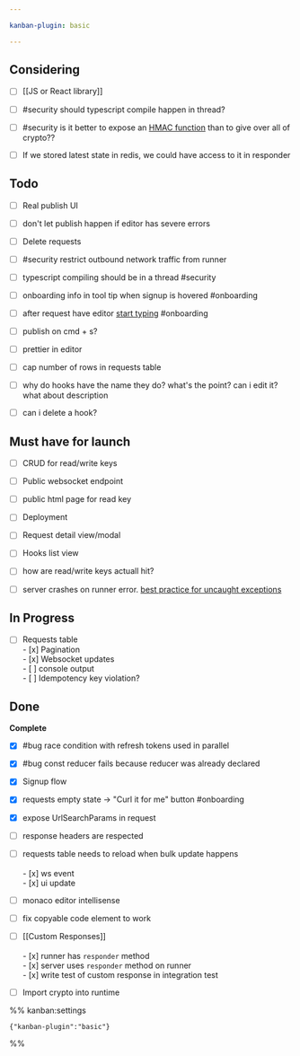 ```yaml
---

kanban-plugin: basic

---
```


## Considering

- [ ] [[JS or React library]]
- [ ] #security should typescript compile happen in thread?
- [ ] #security is it better to expose an [HMAC function](https://gist.github.com/stigok/57d075c1cf2a609cb758898c0b202428?permalink_comment_id=4052765#gistcomment-4052765) than to give over all of crypto??
- [ ] If we stored latest state in redis, we could have access to it in responder


## Todo

- [ ] Real publish UI
- [ ] don't let publish happen if editor has severe errors
- [ ] Delete requests
- [ ] #security restrict outbound network traffic from runner
- [ ] typescript compiling should be in a thread #security
- [ ] onboarding info in tool tip when signup is hovered #onboarding
- [ ] after request have editor [start typing](https://github.com/convergencelabs/monaco-collab-ext) #onboarding
- [ ] publish on cmd + s?
- [ ] prettier in editor
- [ ] cap number of rows in requests table
- [ ] why do hooks have the name they do? what's the point? can i edit it? what about description
- [ ] can i delete a hook?


## Must have for launch

- [ ] CRUD for read/write keys
- [ ] Public websocket endpoint
- [ ] public html page for read key
- [ ] Deployment
- [ ] Request detail view/modal
- [ ] Hooks list view
- [ ] how are read/write keys actuall hit?
- [ ] server crashes on runner error. [best practice for uncaught exceptions](https://www.honeybadger.io/blog/errors-nodejs/#uncaught-exceptions-and-unhandled-promise-rejections)


## In Progress

- [ ] Requests table<br>- [x] Pagination<br>- [x] Websocket updates<br>- [ ] console output<br>- [ ] Idempotency key violation?


## Done

**Complete**
- [x] #bug race condition with refresh tokens used in parallel
- [x] #bug const reducer fails because reducer was already declared
- [x] Signup flow
- [x] requests empty state -> "Curl it for me" button #onboarding
- [x] expose UrlSearchParams in request
- [ ] response headers are respected
- [ ] requests table needs to reload when bulk update happens<br><br>- [x] ws event<br>- [x] ui update
- [ ] monaco editor intellisense
- [ ] fix copyable code element to work
- [ ] [[Custom Responses]]<br><br>- [x] runner has `responder` method<br>- [x] server uses `responder` method on runner<br>- [x] write test of custom response in integration test
- [ ] Import crypto into runtime




%% kanban:settings
```
{"kanban-plugin":"basic"}
```
%%